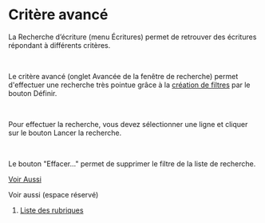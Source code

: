 # Critère avancé


La Recherche d’écriture (menu Écritures) permet de retrouver des écritures 
 répondant à différents critères.


 


Le critère avancé (onglet Avancée de la fenêtre de recherche) permet 
 d'effectuer une recherche très pointue grâce à la [création 
 de filtres](RechercheEcrituresCreationFiltre.md) par le bouton Définir.


 


Pour effectuer la recherche, vous devez sélectionner une ligne et cliquer 
 sur le bouton Lancer la recherche.


 


Le bouton "Effacer…" 
 permet de supprimer le filtre de la liste de recherche.


[Voir Aussi](javascript:RelatedTopic0.Click())


Voir aussi (espace réservé)
 

1. [Liste des rubriques](#)




